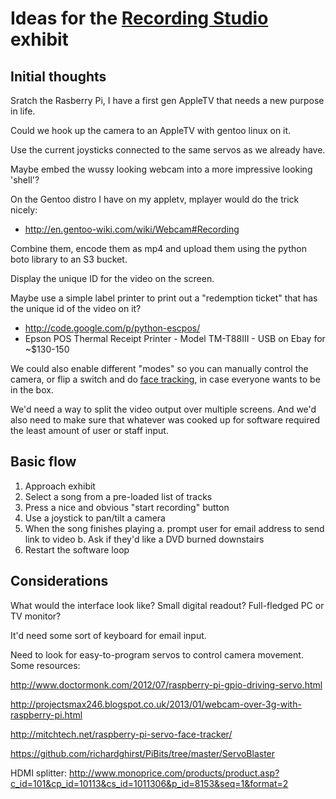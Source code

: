 Ideas for the [Recording Studio](../../exhibits/recording-studio) exhibit
===========================================================================

Initial thoughts
-------------------

Sratch the Rasberry Pi, I have a first gen AppleTV that needs a new purpose in life.

Could we hook up the camera to an AppleTV with gentoo linux on it. 

Use the current joysticks connected to the same servos as we already have.

Maybe embed the wussy looking webcam into a more impressive looking 'shell'?

On the Gentoo distro I have on my appletv, mplayer would do the trick nicely:

  * http://en.gentoo-wiki.com/wiki/Webcam#Recording

Combine them, encode them as mp4 and upload them using the python boto library to an S3 bucket.

Display the unique ID for the video on the screen. 

Maybe use a simple label printer to print out a "redemption ticket" that has the unique id of the video on it? 

  * http://code.google.com/p/python-escpos/
  * Epson POS Thermal Receipt Printer - Model TM-T88III - USB on Ebay for ~$130-150

We could also enable different "modes" so you can manually control the camera, or flip a switch and do [face tracking](http://mitchtech.net/raspberry-pi-servo-face-tracker/), in case everyone wants to be in the box.

We'd need a way to split the video output over multiple screens. And we'd also need to make sure that whatever was cooked up for software required the least amount of user or staff input.

Basic flow
------------

  1. Approach exhibit
  2. Select a song from a pre-loaded list of tracks
  3. Press a nice and obvious "start recording" button
  4. Use a joystick to pan/tilt a camera
  5. When the song finishes playing
    a. prompt user for email address to send link to video
    b. Ask if they'd like a DVD burned downstairs
  6. Restart the software loop

Considerations
----------------

What would the interface look like? Small digital readout? Full-fledged PC or TV monitor?

It'd need some sort of keyboard for email input. 

Need to look for easy-to-program servos to control camera movement. Some resources:

http://www.doctormonk.com/2012/07/raspberry-pi-gpio-driving-servo.html

http://projectsmax246.blogspot.co.uk/2013/01/webcam-over-3g-with-raspberry-pi.html

http://mitchtech.net/raspberry-pi-servo-face-tracker/

https://github.com/richardghirst/PiBits/tree/master/ServoBlaster

HDMI splitter: http://www.monoprice.com/products/product.asp?c_id=101&cp_id=10113&cs_id=1011306&p_id=8153&seq=1&format=2
